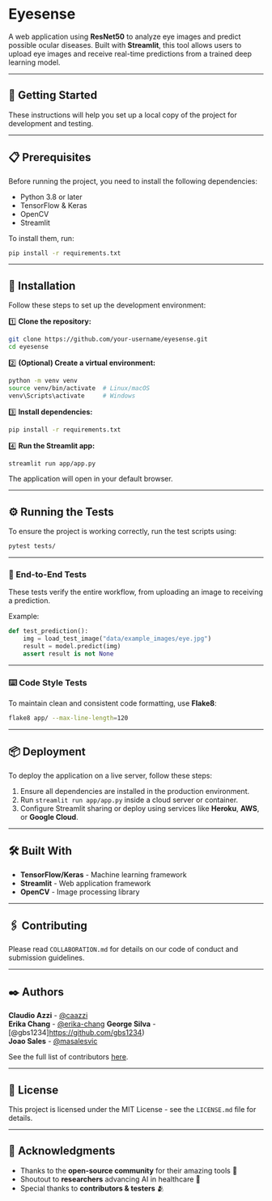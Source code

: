 # Eyesense

A web application using **ResNet50** to analyze eye images and predict possible ocular diseases. 
Built with **Streamlit**, this tool allows users to upload eye images and receive real-time predictions from a trained deep learning model.  

---

## 🚀 Getting Started  

These instructions will help you set up a local copy of the project for development and testing.  

---

## 📋 Prerequisites  

Before running the project, you need to install the following dependencies:  

- Python 3.8 or later  
- TensorFlow & Keras  
- OpenCV  
- Streamlit  

To install them, run:  

```bash
pip install -r requirements.txt
```

---

## 🔧 Installation  

Follow these steps to set up the development environment:  

1️⃣ **Clone the repository:**  
```bash
git clone https://github.com/your-username/eyesense.git
cd eyesense
```

2️⃣ **(Optional) Create a virtual environment:**  
```bash
python -m venv venv
source venv/bin/activate  # Linux/macOS
venv\Scripts\activate     # Windows
```

3️⃣ **Install dependencies:**  
```bash
pip install -r requirements.txt
```

4️⃣ **Run the Streamlit app:**  
```bash
streamlit run app/app.py
```

The application will open in your default browser.

---

## ⚙️ Running the Tests  

To ensure the project is working correctly, run the test scripts using:  

```bash
pytest tests/
```

---

### 🔩 End-to-End Tests  

These tests verify the entire workflow, from uploading an image to receiving a prediction.  

Example:  
```python
def test_prediction():
    img = load_test_image("data/example_images/eye.jpg")
    result = model.predict(img)
    assert result is not None
```

---

### ⌨️ Code Style Tests  

To maintain clean and consistent code formatting, use **Flake8**:  

```bash
flake8 app/ --max-line-length=120
```

---

## 📦 Deployment  

To deploy the application on a live server, follow these steps:  

1. Ensure all dependencies are installed in the production environment.  
2. Run `streamlit run app/app.py` inside a cloud server or container.  
3. Configure Streamlit sharing or deploy using services like **Heroku**, **AWS**, or **Google Cloud**.  

---

## 🛠️ Built With  

- **TensorFlow/Keras** - Machine learning framework  
- **Streamlit** - Web application framework  
- **OpenCV** - Image processing library  

---

## 🖇️ Contributing  

Please read `COLLABORATION.md` for details on our code of conduct and submission guidelines.  

---

## ✒️ Authors  

**Claudio Azzi**   -     [@caazzi](https://github.com/caazzi)  
**Erika Chang**    -     [@erika-chang](https://github.com/erika-chang)
**George Silva**   -     [@gbs1234]https://github.com/gbs1234)  
**Joao Sales**     -     [@masalesvic](https://github.com/masalesvic)  


See the full list of contributors [here](https://github.com/your-username/resnet50-eye-disease-prediction/graphs/contributors).  

---

## 📄 License  

This project is licensed under the MIT License - see the `LICENSE.md` file for details.  

---

## 🎁 Acknowledgments  

- Thanks to the **open-source community** for their amazing tools 🔧  
- Shoutout to **researchers** advancing AI in healthcare 📢  
- Special thanks to **contributors & testers** 🫂  
